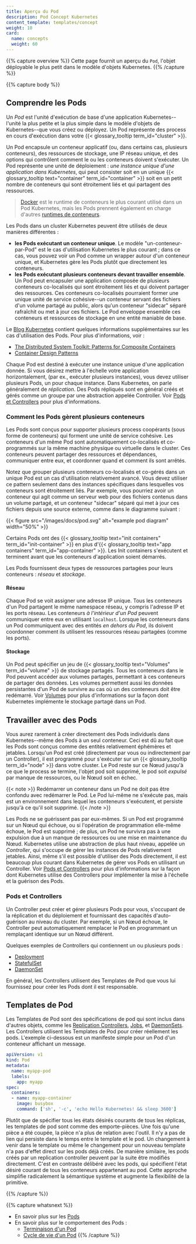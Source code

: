 ```yaml
---
title: Aperçu du Pod
description: Pod Concept Kubernetes
content_template: templates/concept
weight: 10
card: 
  name: concepts
  weight: 60
---
```


{{% capture overview %}}
Cette page fournit un aperçu du `Pod`, l'objet déployable le plus petit dans le modèle d'objets Kubernetes.
{{% /capture %}}

{{% capture body %}}

## Comprendre les Pods

Un *Pod* est l'unité d'exécution de base d'une application Kubernetes--l'unité la plus petite et la plus simple dans le modèle d'objets de Kubernetes--que vous créez ou déployez. Un Pod représente des process en cours d'exécution dans votre {{< glossary_tooltip term_id="cluster" >}}.

Un Pod encapsule un conteneur applicatif (ou, dans certains cas, plusieurs conteneurs), des ressources de stockage, une IP réseau unique, et des options qui contrôlent comment le ou les conteneurs doivent s'exécuter. Un Pod représente une unité de déploiement : *une instance unique d'une application dans Kubernetes*, qui peut consister soit en un unique {{< glossary_tooltip text="container" term_id="container" >}} soit en un petit nombre de conteneurs qui sont étroitement liés et qui partagent des ressources.

> [Docker](https://www.docker.com) est le runtime de conteneurs le plus courant utilisé dans un Pod Kubernetes, mais les Pods prennent également en charge d'autres [runtimes de conteneurs](https://kubernetes.io/docs/setup/production-environment/container-runtimes/).

Les Pods dans un cluster Kubernetes peuvent être utilisés de deux manières différentes :

* **les Pods exécutant un conteneur unique**. Le modèle "un-conteneur-par-Pod" est le cas d'utilisation Kubernetes le plus courant ; dans ce cas, vous pouvez voir un Pod comme un wrapper autour d'un conteneur unique, et Kubernetes gère les Pods plutôt que directement les conteneurs.
* **les Pods exécutant plusieurs conteneurs devant travailler ensemble**. Un Pod peut encapsuler une application composée de plusieurs conteneurs co-localisés qui sont étroitement liés et qui doivent partager des ressources. Ces conteneurs co-localisés pourraient former une unique unité de service cohésive--un conteneur servant des fichiers d'un volume partagé au public, alors qu'un conteneur "sidecar" séparé rafraîchit ou met à jour ces fichiers. Le Pod enveloppe ensemble ces conteneurs et ressources de stockage en une entité maniable de base.

Le [Blog Kubernetes](http://kubernetes.io/blog) contient quelques informations supplémentaires sur les cas d'utilisation des Pods. Pour plus d'informations, voir :

* [The Distributed System Toolkit: Patterns for Composite Containers](https://kubernetes.io/blog/2015/06/the-distributed-system-toolkit-patterns)
* [Container Design Patterns](https://kubernetes.io/blog/2016/06/container-design-patterns)

Chaque Pod est destiné à exécuter une instance unique d'une application donnée. Si vous désirez mettre à l'échelle votre application horizontalement, (par ex., exécuter plusieurs instances), vous devez utiliser plusieurs Pods, un pour chaque instance. Dans Kubernetes, on parle généralement de _réplication_. Des Pods répliqués sont en général créés et gérés comme un groupe par une abstraction appelée Controller. Voir [Pods et Controllers](#pods-and-controllers) pour plus d'informations.

### Comment les Pods gèrent plusieurs conteneurs

Les Pods sont conçus pour supporter plusieurs process coopérants (sous forme de conteneurs) qui forment une unité de service cohésive. Les conteneurs d'un même Pod sont automatiquement co-localisés et co-programmés sur la même machine physique ou virtuelle dans le cluster. Ces conteneurs peuvent partager des ressources et dépendances, communiquer entre eux, et coordonner quand et comment ils sont arrêtés.

Notez que grouper plusieurs conteneurs co-localisés et co-gérés dans un unique Pod est un cas d'utilisation relativement avancé. Vous devez utiliser ce pattern seulement dans des instances spécifiques dans lesquelles vos conteneurs sont étroitement liés. Par exemple, vous pourriez avoir un conteneur qui agit comme un serveur web pour des fichiers contenus dans un volume partagé, et un conteneur "sidecar" séparé qui met à jour ces fichiers depuis une source externe, comme dans le diagramme suivant :

{{< figure src="/images/docs/pod.svg" alt="example pod diagram" width="50%" >}}

Certains Pods ont des {{< glossary_tooltip text="init containers" term_id="init-container" >}} en plus d'{{< glossary_tooltip text="app containers" term_id="app-container" >}}. Les Init containers s'exécutent et terminent avant que les conteneurs d'application soient démarrés.

Les Pods fournissent deux types de ressources partagées pour leurs conteneurs : *réseau* et *stockage*.

#### Réseau

Chaque Pod se voit assigner une adresse IP unique. Tous les conteneurs d'un Pod partagent le même namespace réseau, y compris l'adresse IP et les ports réseau. Les conteneurs *à l'intérieur d'un Pod* peuvent communiquer entre eux en utilisant `localhost`. Lorsque les conteneurs dans un Pod communiquent avec des entités *en dehors du Pod*, ils doivent coordonner comment ils utilisent les ressources réseau partagées (comme les ports).

#### Stockage

Un Pod peut spécifier un jeu de {{< glossary_tooltip text="Volumes" term_id="volume" >}} de stockage partagés. Tous les conteneurs dans le Pod peuvent accéder aux volumes partagés, permettant à ces conteneurs de partager des données. Les volumes permettent aussi les données persistantes d'un Pod de survivre au cas où un des conteneurs doit être redémarré. Voir [Volumes](/docs/concepts/storage/volumes/) pour plus d'informations sur la façon dont Kubernetes implémente le stockage partagé dans un Pod.

## Travailler avec des Pods

Vous aurez rarement à créer directement des Pods individuels dans Kubernetes--même des Pods à un seul conteneur. Ceci est dû au fait que les Pods sont conçus comme des entités relativement éphémères et jetables. Lorsqu'un Pod est créé (directement par vous ou indirectement par un Controller), il est programmé pour s'exécuter sur un {{< glossary_tooltip term_id="node" >}} dans votre cluster. Le Pod reste sur ce Nœud jusqu'à ce que le process se termine, l'objet pod soit supprimé, le pod soit *expulsé* par manque de ressources, ou le Nœud soit en échec.

{{< note >}}
Redémarrer un conteneur dans un Pod ne doit pas être confondu avec redémarrer le Pod. Le Pod lui-même ne s'exécute pas, mais est un environnement dans lequel les conteneurs s'exécutent, et persiste jusqu'à ce qu'il soit supprimé.
{{< /note >}}

Les Pods ne se guérissent pas par eux-mêmes. Si un Pod est programmé sur un Nœud qui échoue, ou si l'opération de programmation elle-même échoue, le Pod est supprimé ; de plus, un Pod ne survivra pas à une expulsion due à un manque de ressources ou une mise en maintenance du Nœud. Kubernetes utilise une abstraction de plus haut niveau, appelée un *Controller*, qui s'occupe de gérer les instances de Pods relativement jetables. Ainsi, même s'il est possible d'utiliser des Pods directement, il est beaucoup plus courant dans Kubernetes de gérer vos Pods en utilisant un Controller. Voir [Pods et Controllers](#pods-and-controllers) pour plus d'informations sur la façon dont Kubernetes utilise des Controllers pour implémenter la mise à l'échelle et la guérison des Pods.

### Pods et Controllers

Un Controller peut créer et gérer plusieurs Pods pour vous, s'occupant de la réplication et du déploiement et fournissant des capacités d'auto-guérison au niveau du cluster. Par exemple, si un Nœud échoue, le Controller peut automatiquement remplacer le Pod en programmant un remplaçant identique sur un Nœud différent.

Quelques exemples de Controllers qui contiennent un ou plusieurs pods :

* [Deployment](/docs/concepts/workloads/controllers/deployment/)
* [StatefulSet](/docs/concepts/workloads/controllers/statefulset/)
* [DaemonSet](/docs/concepts/workloads/controllers/daemonset/)

En général, les Controllers utilisent des Templates de Pod que vous lui fournissez pour créer les Pods dont il est responsable.

## Templates de Pod

Les Templates de Pod sont des spécifications de pod qui sont inclus dans d'autres objets, comme les 
[Replication Controllers](/docs/concepts/workloads/controllers/replicationcontroller/), [Jobs](/docs/concepts/jobs/run-to-completion-finite-workloads/), et
[DaemonSets](/docs/concepts/workloads/controllers/daemonset/).  Les Controllers utilisent les Templates de Pod pour créer réellement les pods.
L'exemple ci-dessous est un manifeste simple pour un Pod d'un conteneur affichant un message.

```yaml
apiVersion: v1
kind: Pod
metadata:
  name: myapp-pod
  labels:
    app: myapp
spec:
  containers:
  - name: myapp-container
    image: busybox
    command: ['sh', '-c', 'echo Hello Kubernetes! && sleep 3600']
```
Plutôt que de spécifier tous les états désirés courants de tous les réplicas, les templates de pod sont comme des emporte-pièces. Une fois qu'une pièce a été coupée, la pièce n'a plus de relation avec l'outil. Il n'y a pas de lien qui persiste dans le temps entre le template et le pod. Un changement à venir dans le template ou même le changement pour un nouveau template n'a pas d'effet direct sur les pods déjà créés. De manière similaire, les pods créés par un replication controller peuvent par la suite être modifiés directement. C'est en contraste délibéré avec les pods, qui spécifient l'état désiré courant de tous les conteneurs appartenant au pod. Cette approche simplifie radicalement la sémantique système et augmente la flexibilité de la primitive.

{{% /capture %}}

{{% capture whatsnext %}}
* En savoir plus sur les [Pods](/docs/concepts/workloads/pods/pod/)
* En savoir plus sur le comportement des Pods :
  * [Terminaison d'un Pod](/docs/concepts/workloads/pods/pod/#termination-of-pods)
  * [Cycle de vie d'un Pod](/docs/concepts/workloads/pods/pod-lifecycle/)
{{% /capture %}}

